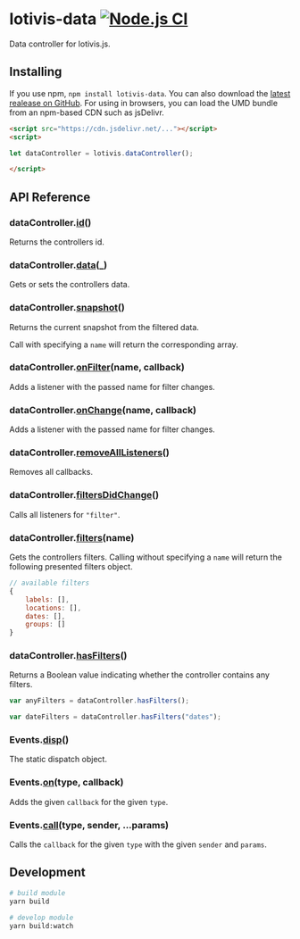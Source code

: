 # lotivis-data [![Node.js CI](https://github.com/lukasdanckwerth/lotivis-data/actions/workflows/node.js.yml/badge.svg?branch=main)](https://github.com/lukasdanckwerth/lotivis-data/actions/workflows/node.js.yml)

Data controller for lotivis.js.

## Installing

If you use npm, `npm install lotivis-data`. You can also download the [latest realease on GitHub](https://github.com/lukasdanckwerth/lotivis-data/releases/latest). For using in browsers, you can load the UMD bundle from an npm-based CDN such as jsDelivr.

```html
<script src="https://cdn.jsdelivr.net/..."></script>
<script>

let dataController = lotivis.dataController();

</script>

```

## API Reference

### dataController.**[id](./src/controller.js)**()

Returns the controllers id.

### dataController.**[data](./src/controller.js)**(_)

Gets or sets the controllers data.

### dataController.**[snapshot](./src/controller.js)**()

Returns the current snapshot from the filtered data.

Call with specifying a `name` will return the corresponding array.

### dataController.**[onFilter](./src/controller.js)**(name, callback)

Adds a listener with the passed name for filter changes.

### dataController.**[onChange](./src/controller.js)**(name, callback)

Adds a listener with the passed name for filter changes.

### dataController.**[removeAllListeners](./src/controller.js)**()

Removes all callbacks.

### dataController.**[filtersDidChange](./src/controller.js)**()

Calls all listeners for `"filter"`.

### dataController.**[filters](./src/controller.js)**(name)

Gets the controllers filters. Calling without specifying a `name` will return the following presented filters object.
```js
// available filters
{
    labels: [],
    locations: [],
    dates: [],
    groups: []
}
```

### dataController.**[hasFilters](./src/controller.js)**()

Returns a Boolean value indicating whether the controller contains any filters.

```js
var anyFilters = dataController.hasFilters();

var dateFilters = dataController.hasFilters("dates");
```

### Events.**[disp](./src/events.js)**()

The static dispatch object.

### Events.**[on](./src/events.js)**(type, callback)

 Adds the given `callback` for the given `type`. 

### Events.**[call](./src/events.js)**(type, sender, ...params)

Calls the `callback` for the given `type` with the given `sender` and `params`.

## Development

```bash
# build module
yarn build

# develop module
yarn build:watch
```